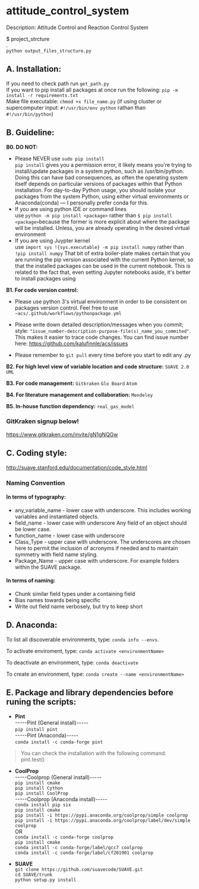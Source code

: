 # attitude_control_system
Description:
Attitude Control and Reaction Control System

$ project_strcture \
.\
`python output_files_structure.py`

## **A. Installation:**
If you need to check path
run `get_path.py` \
If you want to pip install all packages at once
run the following: `pip -m install -r requirements.txt` \
Make file executable: `chmod +x file_name.py` (if using cluster or supercomputer input: `#!/usr/bin/env python` rathan than `#!/usr/bin/python`)

## **B. Guideline:**
 **B0.  DO NOT:**
- Please NEVER use `sudo pip install` \
`pip install` gives you a permission error, it likely means you're trying to install/update packages in a system python, such as /usr/bin/python. Doing this can have bad consequences, as often the operating system itself depends on particular versions of packages within that Python installation. For day-to-day Python usage, you should isolate your packages from the system Python, using either virtual environments or Anaconda(conda) — I personally prefer conda for this. 
- If you are using python IDE or command lines \
use `python -m pip install <package>` rather than `$ pip install <package>`because the former is more explicit about where the package will be installed. Unless, you are already operating in the desired virtual environment
- If you are using Juypter kernel \
use `import sys
!{sys.executable} -m pip install numpy` rather than `!pip install numpy` That bit of extra boiler-plate makes certain that you are running the pip version associated with the current Python kernel, so that the installed packages can be used in the current notebook. This is related to the fact that, even setting Jupyter notebooks aside, it's better to install packages using


 **B1. For code version control:**
-  Please use python 3's virtual environment in order to be consistent on packages version control. Feel free to use `~acs/.github/workflows/pythonpackage.yml`

-  Please write down detailed description/messages when you commit; style: `"issue_number-description-purpose-file(s)_name_you_commited"`.  \
This makes it easier to trace code changes. You can find issue number here: https://github.com/kalufinnle/acs/issues

- Please remember to `git pull` every time before you start to edit any .py

**B2. For high level view of variable location and code structure:**
    `SUAVE 2.0` `UML`

**B3. For code management:**
    `Gitkraken` `Glo Board` `Atom`

**B4. For literature management and collaboration:**
     `Mendeley`
     
**B5. In-house function dependency:**
    `real_gas_model`

### **GitKraken signup below!**
https://www.gitkraken.com/invite/gN1gNQGw
    
## **C. Coding style:**
http://suave.stanford.edu/documentation/code_style.html
### **Naming Convention**
#### In terms of typography:

- any_variable_name - lower case with underscore. This includes working variables and instantiated objects.
- field_name - lower case with underscore Any field of an object should be lower case.
- function_name - lower case with underscore
- Class_Type - upper case with underscore. The underscores are chosen here to permit the inclusion of acronyms if needed and to maintain symmetry with field name styling.
- Package_Name - upper case with underscore. For example folders within the SUAVE package.

#### In terms of naming:
- Chunk similar field types under a containing field
- Bias names towards being specific
- Write out field name verbosely, but try to keep short


## **D. Anaconda:**
To list all discoverable environments, type: `conda info --envs`.

To activate enviroment, type: `conda activate <environmentName>`

To deactivate an environment, type: `conda deactivate`

To create an environment, type: `conda create --name <environmentName>`





## **E. Package and library dependencies before runing the scripts:**
- **Pint** \
-----Pint (General install)-----\
`pip install pint`\
-----Pint (Anaconda)-----\
`conda install -c conda-forge pint`
> You can check the installation with the following command:\
> pint.test()

- **CoolProp** \
-----Coolprop (General install)----- \
`pip install cmake`\
`pip install Cython`\
`pip install CoolProp`\
-----Coolprop (Anaconda install)-----\
`conda install pip six`\
`pip install cmake`\
`pip install -i https://pypi.anaconda.org/coolprop/simple coolprop`\
`pip install -i https://pypi.anaconda.org/coolprop/label/dev/simple coolprop`\
OR\
`conda install -c conda-forge coolprop` \
`pip install cmake`\
`conda install -c conda-forge/label/gcc7 coolprop` \
`conda install -c conda-forge/label/cf201901 coolprop`

- **SUAVE** \
`git clone https://github.com/suavecode/SUAVE.git` \
`cd SUAVE/trunk` \
`python setup.py install`
